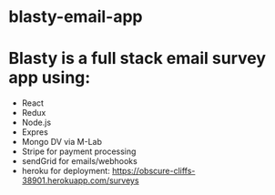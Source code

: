 # blasty-email-app

# Blasty is a full stack email survey app using:
* React
* Redux
* Node.js
* Expres
* Mongo DV via M-Lab
* Stripe for payment processing
* sendGrid for emails/webhooks
* heroku for deployment: https://obscure-cliffs-38901.herokuapp.com/surveys
